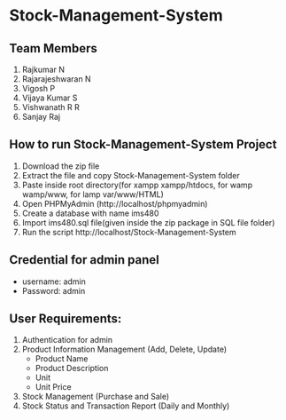 # Stock-Management-System
## Team Members
1. Rajkumar N
2. Rajarajeshwaran N
3. Vigosh P
4. Vijaya Kumar S
5. Vishwanath R R
6. Sanjay Raj


## How to run Stock-Management-System Project
1. Download the zip file
2. Extract the file and copy Stock-Management-System folder
3. Paste inside root directory(for xampp xampp/htdocs, for wamp wamp/www, for lamp var/www/HTML)
4. Open PHPMyAdmin (http://localhost/phpmyadmin)
5. Create a database with name ims480
6. Import ims480.sql file(given inside the zip package in SQL file folder)
7. Run the script http://localhost/Stock-Management-System


## Credential for admin panel
- username: admin
- Password: admin

## User Requirements:
1. Authentication for admin
2. Product Information Management (Add, Delete, Update)
   - Product Name
   - Product Description
   - Unit
   - Unit Price
3. Stock Management (Purchase and Sale)
4. Stock Status and Transaction Report (Daily and Monthly)



